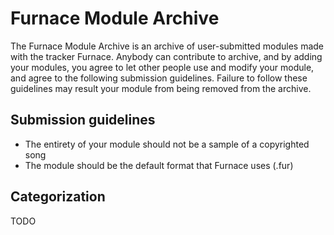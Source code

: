 # Furnace Module Archive
The Furnace Module Archive is an archive of user-submitted modules made with the tracker Furnace. Anybody can contribute to archive, and by adding your modules, you agree to let other people use and modify your module, and agree to the following submission guidelines. Failure to follow these guidelines may result your module from being removed from the archive.
## Submission guidelines
- The entirety of your module should not be a sample of a copyrighted song
- The module should be the default format that Furnace uses (.fur)
## Categorization
TODO
